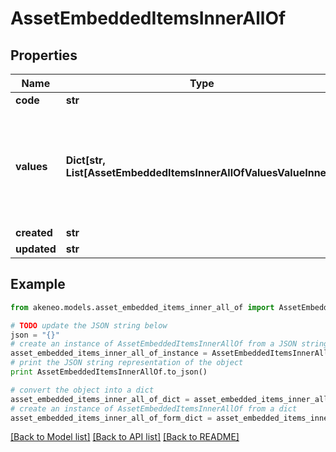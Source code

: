 # AssetEmbeddedItemsInnerAllOf


## Properties
Name | Type | Description | Notes
------------ | ------------- | ------------- | -------------
**code** | **str** | Code of the asset | 
**values** | **Dict[str, List[AssetEmbeddedItemsInnerAllOfValuesValueInner]]** | Asset attributes values, see the &lt;a href&#x3D;&#39;/concepts/asset-manager.html#focus-on-the-asset-values&#39;&gt;Focus on the asset values&lt;/a&gt; section for more details. | [optional] 
**created** | **str** | Date of creation | [optional] 
**updated** | **str** | Date of the last update | [optional] 

## Example

```python
from akeneo.models.asset_embedded_items_inner_all_of import AssetEmbeddedItemsInnerAllOf

# TODO update the JSON string below
json = "{}"
# create an instance of AssetEmbeddedItemsInnerAllOf from a JSON string
asset_embedded_items_inner_all_of_instance = AssetEmbeddedItemsInnerAllOf.from_json(json)
# print the JSON string representation of the object
print AssetEmbeddedItemsInnerAllOf.to_json()

# convert the object into a dict
asset_embedded_items_inner_all_of_dict = asset_embedded_items_inner_all_of_instance.to_dict()
# create an instance of AssetEmbeddedItemsInnerAllOf from a dict
asset_embedded_items_inner_all_of_form_dict = asset_embedded_items_inner_all_of.from_dict(asset_embedded_items_inner_all_of_dict)
```
[[Back to Model list]](../README.md#documentation-for-models) [[Back to API list]](../README.md#documentation-for-api-endpoints) [[Back to README]](../README.md)


